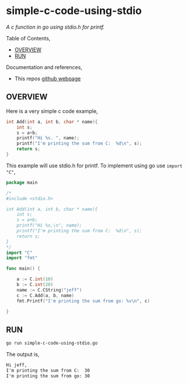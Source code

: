 # simple-c-code-using-stdio

_A c function in go using stdio.h for printf._

Table of Contents,

* [OVERVIEW](https://github.com/JeffDeCola/my-go-examples/tree/master/cgo/simple-c-code-using-stdio#overview)
* [RUN](https://github.com/JeffDeCola/my-go-examples/tree/master/cgo/simple-c-code-using-stdio#run)

Documentation and references,

* This repos [github webpage](https://jeffdecola.github.io/my-go-examples/)

## OVERVIEW

Here is a very simple c code example,

```c
int Add(int a, int b, char * name){
    int s;
    s = a+b;
    printf("Hi %s. ", name);
    printf("I'm printing the sum from C:  %d\n", s);
    return s;
}
```

This example will use stdio.h for printf.
To implement using go use `import "C"`,

```go
package main

/*
#include <stdio.h>

int Add(int a, int b, char * name){
    int s;
    s = a+b;
    printf("Hi %s,\n", name);
    printf("I'm printing the sum from C:  %d\n", s);
    return s;
}
*/
import "C"
import "fmt"

func main() {

    a := C.int(10)
    b := C.int(20)
    name := C.CString("jeff")
    c := C.Add(a, b, name)
    fmt.Printf("I'm printing the sum from go: %v\n", c)

}
```

## RUN

```bash
go run simple-c-code-using-stdio.go
```

The output is,

```txt
Hi jeff,
I'm printing the sum from C:  30
I'm printing the sum from go: 30
```
